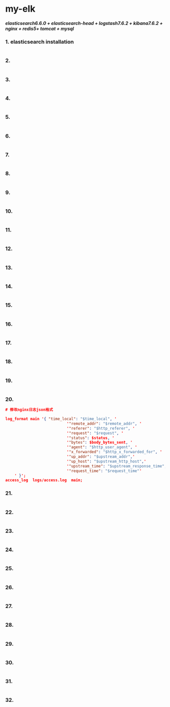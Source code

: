 # my-elk

##### elasticsearch6.6.0 + elasticsearch-head +  logstash7.6.2 + kibana7.6.2 + nginx + redis5+ tomcat + mysql

### 1. elasticsearch installation

```json

```

### 2. 

```json

```

### 3. 

```json

```

### 4. 

```json

```

### 5. 

```json

```

### 6. 

```json

```

### 7. 

```json

```

### 8. 

```json

```

### 9. 

```json

```

### 10. 

```json

```

### 11. 

```json

```

### 12. 

```json

```

### 13. 

```json

```

### 14. 

```json

```

### 15. 

```json

```

### 16. 

```json

```

### 17. 

```json

```

### 18. 

```json

```

### 19. 

```json

```

### 20. 

```json
# 修改nginx日志json格式

log_format main '{ "time_local": "$time_local", '
                           '"remote_addr": "$remote_addr", '
                           '"referer": "$http_referer", '
                           '"request": "$request", '
                           '"status": $status, '
                           '"bytes": $body_bytes_sent, '
                           '"agent": "$http_user_agent", '
                           '"x_forwarded": "$http_x_forwarded_for", '
                           '"up_addr": "$upstream_addr",'
                           '"up_host": "$upstream_http_host",'
                           '"upstream_time": "$upstream_response_time",'
                           '"request_time": "$request_time"'
    ' }';
access_log  logs/access.log  main;
```

### 21. 

```json

```

### 22. 

```json

```

### 23. 

```json

```

### 24. 

```json

```

### 25. 

```json

```

### 26. 

```json

```

### 27. 

```json

```

### 28. 

```json

```

### 29. 

```json

```

### 30. 

```json

```

### 31. 

```json

```

### 32. 

```json

```











